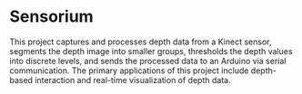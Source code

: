 # Sensorium
This project captures and processes depth data from a Kinect sensor, segments the depth image into smaller groups, thresholds the depth values into discrete levels, and sends the processed data to an Arduino via serial communication. The primary applications of this project include depth-based interaction and real-time visualization of depth data.
